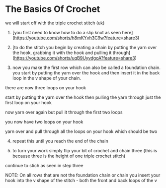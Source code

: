 # The Basics Of Crochet

we will start off with the triple crochet stitch (uk)

1. [you first need to know how to do a slip knot as seen here] (https://youtube.com/shorts/h8mKYvh3C9w?feature=share3)

2. [to do the stitch you begin by creating a chain by putting the yarn over the hook, grabbing it with the hook and pulling it through] (https://youtube.com/shorts/uqB9UyvdgoA?feature=share3)

3. now you make the first row which can also be called a foundation chain. you start by putting the yarn over the hook and then insert it in the back loop in the v shape of your chain. 

there are now three loops on your hook

start by putting the yarn over the hook then pulling the yarn through just the first loop on your hook

now yarn over again but pull it through the first two loops

you now have two loops on your hook

yarn over and pull through all the loops on your hook which should be two 

4. repeat this until you reach the end of the chain 

5. to turn your work simply flip your bit of crochet and chain three (this is because three is the height of one triple crochet stitch)

continue to stich as seen in step three

NOTE: On all rows that are not the foundation chain or chain you insert your hook into the v shape of the stitch - both the front and back loops of the v 

